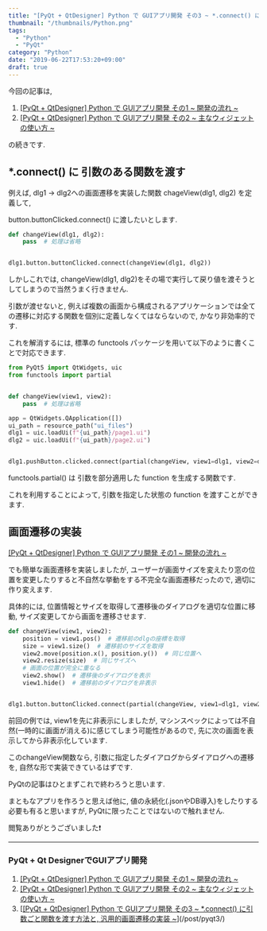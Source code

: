 ```yaml
---
title: "[PyQt + QtDesigner] Python で GUIアプリ開発 その3 ~ *.connect() に引数ごと関数を渡す方法と, 汎用的画面遷移の実装 ~"
thumbnail: "/thumbnails/Python.png"
tags:
  - "Python"
  - "PyQt"
category: "Python"
date: "2019-06-22T17:53:20+09:00"
draft: true
---
```


今回の記事は,

1. [[PyQt + QtDesigner] Python で GUIアプリ開発 その1  ~ 開発の流れ ~](/post/pyqt1/)
2. [[PyQt + QtDesigner] Python で GUIアプリ開発 その2 ~ 主なウィジェットの使い方 ~](/post/pyqt2/)

の続きです.

## *.connect() に 引数のある関数を渡す

例えば, dlg1 -> dlg2への画面遷移を実装した関数 chageView(dlg1, dlg2) を定義して,

button.buttonClicked.connect() に渡したいとします.

``` python
def changeView(dlg1, dlg2):
    pass  # 処理は省略


dlg1.button.buttonClicked.connect(changeView(dlg1, dlg2))
```

しかしこれでは, changeView(dlg1, dlg2)をその場で実行して戻り値を渡そうとしてしまうので当然うまく行きません.

引数が渡せないと, 例えば複数の画面から構成されるアプリケーションでは全ての遷移に対応する関数を個別に定義しなくてはならないので, かなり非効率的です.

これを解消するには, 標準の functools パッケージを用いて以下のように書くことで対応できます.

``` python
from PyQt5 import QtWidgets, uic
from functools import partial


def changeView(view1, view2):
    pass  # 処理は省略

app = QtWidgets.QApplication([])
ui_path = resource_path("ui_files")
dlg1 = uic.loadUi(f"{ui_path}/page1.ui")
dlg2 = uic.loadUi(f"{ui_path}/page2.ui")


dlg1.pushButton.clicked.connect(partial(changeView, view1=dlg1, view2=dlg2))
```

functools.partial() は 引数を部分適用した function を生成する関数です.

これを利用することによって, 引数を指定した状態の function を渡すことができます.

## 画面遷移の実装

[[PyQt + QtDesigner] Python で GUIアプリ開発 その1  ~ 開発の流れ ~](/post/pyqt1/)

でも簡単な画面遷移を実装しましたが, ユーザーが画面サイズを変えたり窓の位置を変更したりすると不自然な挙動をする不完全な画面遷移だったので, 適切に作り変えます.

具体的には, 位置情報とサイズを取得して遷移後のダイアログを適切な位置に移動, サイズ変更してから画面を遷移させます.

``` python
def changeView(view1, view2):
    position = view1.pos()  # 遷移前のdlgの座標を取得
    size = view1.size()  # 遷移前のサイズを取得
    view2.move(position.x(), position.y())  # 同じ位置へ
    view2.resize(size)  # 同じサイズへ
    # 画面の位置が完全に重なる
    view2.show()  # 遷移後のダイアログを表示
    view1.hide()  # 遷移前のダイアログを非表示


dlg1.button.buttonClicked.connect(partial(changeView, view1=dlg1, view2=dlg2))
```

前回の例では, view1を先に非表示にしましたが, マシンスペックによっては不自然(一時的に画面が消える)に感じてしまう可能性があるので, 先に次の画面を表示してから非表示化しています.

このchangeView関数なら, 引数に指定したダイアログからダイアログへの遷移を, 自然な形で実装できているはずです.

PyQtの記事はひとまずこれで終わろうと思います.

まともなアプリを作ろうと思えば他に, 値の永続化(.jsonやDB導入)をしたりする必要も有ると思いますが, PyQtに限ったことではないので触れません.

閲覧ありがとうございました❗

---

### PyQt + Qt DesignerでGUIアプリ開発

1. [[PyQt + QtDesigner] Python で GUIアプリ開発 その1  ~ 開発の流れ ~](/post/pyqt1/)
1. [[PyQt + QtDesigner] Python で GUIアプリ開発 その2 ~ 主なウィジェットの使い方 ~](/post/pyqt2/)
1. [[[PyQt + QtDesigner] Python で GUIアプリ開発 その3 ~ *.connect() に引数ごと関数を渡す方法と, 汎用的画面遷移の実装 ~](/post/pyqt3/)](/post/pyqt3/)

